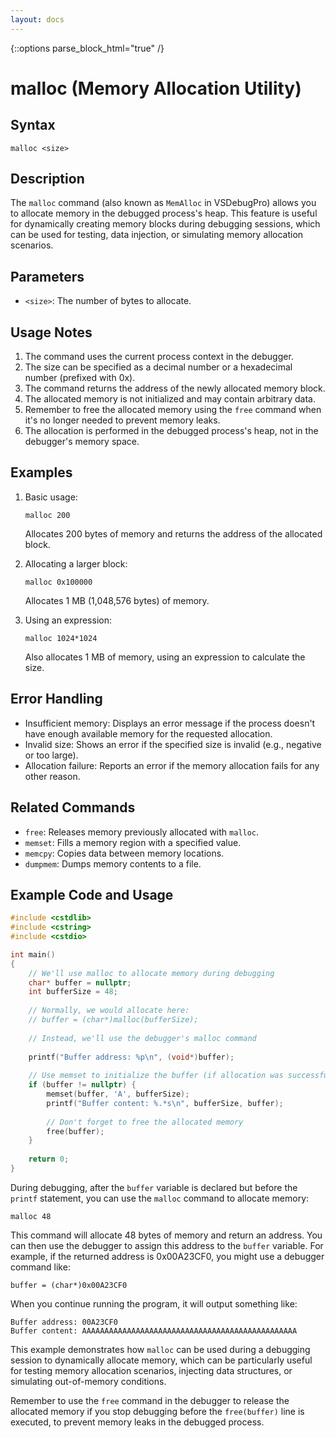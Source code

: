 ```yaml
---
layout: docs
---
```

{::options parse_block_html="true" /}

# malloc (Memory Allocation Utility)

## Syntax
```
malloc <size>
```

## Description
The `malloc` command (also known as `MemAlloc` in VSDebugPro) allows you to allocate memory in the debugged process's heap. This feature is useful for dynamically creating memory blocks during debugging sessions, which can be used for testing, data injection, or simulating memory allocation scenarios.

## Parameters

- `<size>`: The number of bytes to allocate.

## Usage Notes

1. The command uses the current process context in the debugger.
2. The size can be specified as a decimal number or a hexadecimal number (prefixed with 0x).
3. The command returns the address of the newly allocated memory block.
4. The allocated memory is not initialized and may contain arbitrary data.
5. Remember to free the allocated memory using the `free` command when it's no longer needed to prevent memory leaks.
6. The allocation is performed in the debugged process's heap, not in the debugger's memory space.

## Examples

1. Basic usage:
   ```
   malloc 200
   ```
   Allocates 200 bytes of memory and returns the address of the allocated block.

2. Allocating a larger block:
   ```
   malloc 0x100000
   ```
   Allocates 1 MB (1,048,576 bytes) of memory.

3. Using an expression:
   ```
   malloc 1024*1024
   ```
   Also allocates 1 MB of memory, using an expression to calculate the size.

## Error Handling

- Insufficient memory: Displays an error message if the process doesn't have enough available memory for the requested allocation.
- Invalid size: Shows an error if the specified size is invalid (e.g., negative or too large).
- Allocation failure: Reports an error if the memory allocation fails for any other reason.

## Related Commands

- `free`: Releases memory previously allocated with `malloc`.
- `memset`: Fills a memory region with a specified value.
- `memcpy`: Copies data between memory locations.
- `dumpmem`: Dumps memory contents to a file.

## Example Code and Usage

```cpp
#include <cstdlib>
#include <cstring>
#include <cstdio>

int main()
{
    // We'll use malloc to allocate memory during debugging
    char* buffer = nullptr;
    int bufferSize = 48;
    
    // Normally, we would allocate here:
    // buffer = (char*)malloc(bufferSize);
    
    // Instead, we'll use the debugger's malloc command
    
    printf("Buffer address: %p\n", (void*)buffer);
    
    // Use memset to initialize the buffer (if allocation was successful)
    if (buffer != nullptr) {
        memset(buffer, 'A', bufferSize);
        printf("Buffer content: %.*s\n", bufferSize, buffer);
        
        // Don't forget to free the allocated memory
        free(buffer);
    }
    
    return 0;
}
```

During debugging, after the `buffer` variable is declared but before the `printf` statement, you can use the `malloc` command to allocate memory:

```
malloc 48
```

This command will allocate 48 bytes of memory and return an address. You can then use the debugger to assign this address to the `buffer` variable. For example, if the returned address is 0x00A23CF0, you might use a debugger command like:

```
buffer = (char*)0x00A23CF0
```

When you continue running the program, it will output something like:

```
Buffer address: 00A23CF0
Buffer content: AAAAAAAAAAAAAAAAAAAAAAAAAAAAAAAAAAAAAAAAAAAAAAAA
```

This example demonstrates how `malloc` can be used during a debugging session to dynamically allocate memory, which can be particularly useful for testing memory allocation scenarios, injecting data structures, or simulating out-of-memory conditions.

Remember to use the `free` command in the debugger to release the allocated memory if you stop debugging before the `free(buffer)` line is executed, to prevent memory leaks in the debugged process.